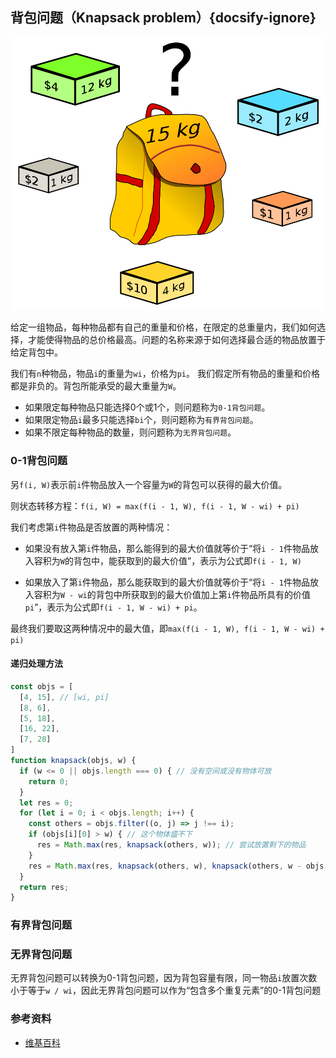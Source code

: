 ## 背包问题（Knapsack problem）{docsify-ignore}

![knapsack](./img/knapsack.png ':size=277×240')

给定一组物品，每种物品都有自己的重量和价格，在限定的总重量内，我们如何选择，才能使得物品的总价格最高。问题的名称来源于如何选择最合适的物品放置于给定背包中。

我们有`n`种物品，物品`i`的重量为`wi`，价格为`pi`。
我们假定所有物品的重量和价格都是非负的。背包所能承受的最大重量为`W`。

* 如果限定每种物品只能选择0个或1个，则问题称为`0-1背包问题`。
* 如果限定物品`i`最多只能选择`bi`个，则问题称为`有界背包问题`。
* 如果不限定每种物品的数量，则问题称为`无界背包问题`。

### 0-1背包问题

另`f(i, W)`表示前`i`件物品放入一个容量为`W`的背包可以获得的最大价值。

则状态转移方程：`f(i, W) = max(f(i - 1, W), f(i - 1, W - wi) + pi)`

我们考虑第`i`件物品是否放置的两种情况：

* 如果没有放入第`i`件物品，那么能得到的最大价值就等价于“将`i - 1`件物品放入容积为`W`的背包中，能获取到的最大价值”，表示为公式即`f(i - 1, W)`

* 如果放入了第`i`件物品，那么能获取到的最大价值就等价于“将`i - 1`件物品放入容积为`W - wi`的背包中所获取到的最大价值加上第`i`件物品所具有的价值`pi`”，表示为公式即`f(i - 1, W - wi) + pi`。

最终我们要取这两种情况中的最大值，即`max(f(i - 1, W), f(i - 1, W - wi) + pi)`

#### 递归处理方法

```js
const objs = [
  [4, 15], // [wi, pi]
  [8, 6],
  [5, 18],
  [16, 22],
  [7, 28]
]
function knapsack(objs, w) {
  if (w <= 0 || objs.length === 0) { // 没有空间或没有物体可放
    return 0;
  }
  let res = 0;
  for (let i = 0; i < objs.length; i++) {
    const others = objs.filter((o, j) => j !== i);
    if (objs[i][0] > w) { // 这个物体盛不下
      res = Math.max(res, knapsack(others, w)); // 尝试放置剩下的物品
    }
    res = Math.max(res, knapsack(others, w), knapsack(others, w - objs[i][0]) + objs[i][1]);
  }
  return res;
}
```

### 有界背包问题

### 无界背包问题

无界背包问题可以转换为0-1背包问题，因为背包容量有限，同一物品`i`放置次数小于等于`w / wi`，因此无界背包问题可以作为“包含多个重复元素”的0-1背包问题


### 参考资料

* [维基百科](https://zh.wikipedia.org/wiki/%E8%83%8C%E5%8C%85%E9%97%AE%E9%A2%98)